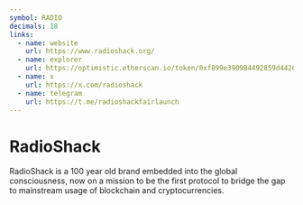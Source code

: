 ```yaml
---
symbol: RADIO
decimals: 18
links:
  - name: website
    url: https://www.radioshack.org/
  - name: explorer
    url: https://optimistic.etherscan.io/token/0xf899e3909B4492859d44260E1de41A9E663e70F5
  - name: x
    url: https://x.com/radioshack
  - name: telegram
    url: https://t.me/radioshackfairlaunch
---
```


# RadioShack

RadioShack is a 100 year old brand embedded into the global consciousness, now on a mission to be the first protocol to bridge the gap to mainstream usage of blockchain and cryptocurrencies.
